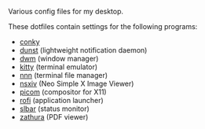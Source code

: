 Various config files for my desktop.

These dotfiles contain settings for the following programs:
- [conky](https://github.com/brndnmtthws/conky)
- [dunst](https://dunst-project.org/) (lightweight notification daemon)
- [dwm](https://dwm.suckless.org/) (window manager)
- [kitty](https://sw.kovidgoyal.net/kitty/) (terminal emulator)
- [nnn](https://github.com/jarun/nnn) (terminal file manager)
- [nsxiv](https://nsxiv.codeberg.page/) (Neo Simple X Image Viewer)  
- [picom](https://github.com/yshui/picom) (compositor for X11)  
- [rofi](https://github.com/DaveDavenport/rofi/) (application launcher)
- [slbar](https://github.com/Rentib/slbar) (status monitor)  
- [zathura](https://pwmt.org/projects/zathura/) (PDF viewer)
